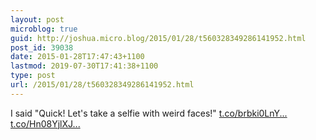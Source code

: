 ```yaml
---
layout: post
microblog: true
guid: http://joshua.micro.blog/2015/01/28/t560328349286141952.html
post_id: 39038
date: 2015-01-28T17:47:43+1100
lastmod: 2019-07-30T17:41:38+1100
type: post
url: /2015/01/28/t560328349286141952.html
---
```

I said "Quick! Let's take a selfie with weird faces!" [t.co/brbki0LnY...](http://t.co/brbki0LnYe) [t.co/Hn08YjlXJ...](http://t.co/Hn08YjlXJG)
